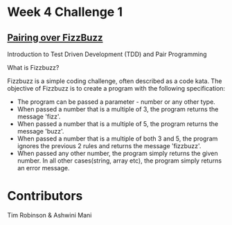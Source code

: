 # Week 4 Challenge 1

## [Pairing over FizzBuzz](https://github.com/makersacademy/pre_course/blob/master/exercises/fizzbuzz.md)
Introduction to Test Driven Development (TDD) and Pair Programming

<p>What is Fizzbuzz?</p>
<p>Fizzbuzz is a simple coding challenge, often described as a code kata. The objective of Fizzbuzz is to create a program with the following specification:</p>

- The program can be passed a parameter - number or any other type.
- When passed a number that is a multiple of 3, the program returns the message 'fizz'.
- When passed a number that is a multiple of 5, the program returns the message 'buzz'.
- When passed a number that is a multiple of both 3 and 5, the program ignores the previous 2 rules and returns the message 'fizzbuzz'.
- When passed any other number, the program simply returns the given number.
In all other cases(string, array etc), the program simply returns an error message.

# Contributors
Tim Robinson & Ashwini Mani
